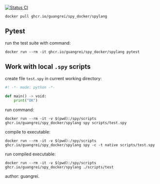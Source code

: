 [![Status CI](https://github.com/guangrei/spy_docker/actions/workflows/docker-publish.yml/badge.svg)](https://github.com/guangrei/spy_docker/actions)

```
docker pull ghcr.io/guangrei/spy_docker/spylang
```

## Pytest

run the test suite with command:

```
docker run --rm -it ghcr.io/guangrei/spy_docker/spylang pytest
```

## Work with local `.spy` scripts

create file `test.spy` in current working directory:

```python
#! -*- mode: python -*-

def main() -> void:
    print("OK")
```

run command:

```
docker run --rm -it -v $(pwd):/spy/scripts ghcr.io/guangrei/spy_docker/spylang spy scripts/test.spy
```

compile to executable:

```
docker run --rm -it -v $(pwd):/spy/scripts ghcr.io/guangrei/spy_docker/spylang spy -c -t native scripts/test.spy
```

run compiled executable:

```
docker run --rm -it -v $(pwd):/spy/scripts ghcr.io/guangrei/spy_docker/spylang ./scripts/test
```

author: guangrei.
